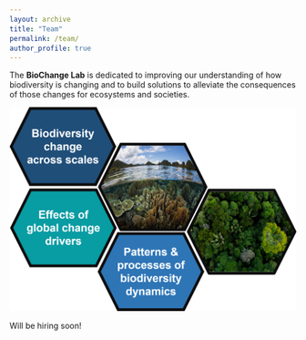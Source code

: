 ```yaml
---
layout: archive
title: "Team"
permalink: /team/
author_profile: true
---
```


The **BioChange Lab** is dedicated to improving our understanding of how biodiversity is changing and to build solutions to alleviate the consequences of those changes for ecosystems and societies.


<img src="/images/lab_pic.png" class="img-responsive center-block" alt="Hiking near and far"/>

Will be hiring soon!
